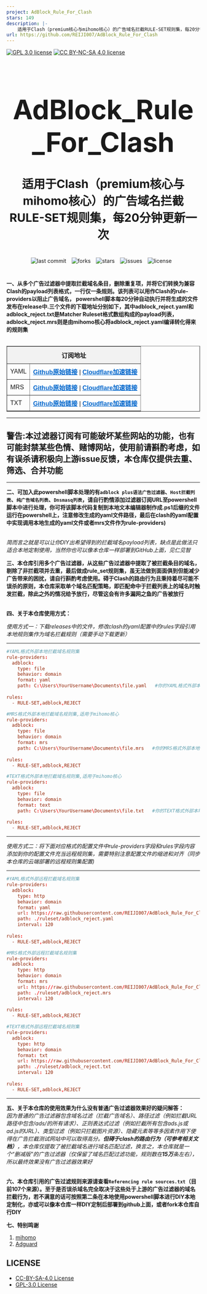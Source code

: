 ```yaml
---
project: AdBlock_Rule_For_Clash
stars: 149
description: |-
    适用于Clash（premium核心与mihomo核心）的广告域名拦截RULE-SET规则集，每20分钟更新一次
url: https://github.com/REIJI007/AdBlock_Rule_For_Clash
---
```


[![GPL 3.0 license](https://img.shields.io/badge/License-GPL%20v3-blue.svg)](https://github.com/REIJI007/AdBlock_Rule_For_Clash/blob/main/LICENSE-GPL%203.0)
[![CC BY-NC-SA 4.0 license](https://img.shields.io/badge/License-CC%20BY--NC--SA%204.0-lightgrey.svg)](https://github.com/REIJI007/AdBlock_Rule_For_Clash/blob/main/LICENSE-CC-BY-NC-SA%204.0)
<!-- 居中的大标题 -->
<h1 align="center" style="font-size: 70px; margin-bottom: 20px;">AdBlock_Rule_For_Clash</h1>

<!-- 居中的副标题 -->
<h2 align="center" style="font-size: 30px; margin-bottom: 40px;">适用于Clash（premium核心与mihomo核心）的广告域名拦截RULE-SET规则集，每20分钟更新一次</h2>

<!-- 徽章（根据需要调整） -->
<p align="center" style="margin-bottom: 40px;">
    <img src="https://img.shields.io/badge/last%20commit-today-brightgreen" alt="last commit" style="margin-right: 10px;">
    <img src="https://img.shields.io/github/forks/REIJI007/AdBlock_Rule_For_Clash" alt="forks" style="margin-right: 10px;">
    <img src="https://img.shields.io/github/stars/REIJI007/AdBlock_Rule_For_Clash" alt="stars" style="margin-right: 10px;">
    <img src="https://img.shields.io/github/issues/REIJI007/AdBlock_Rule_For_Clash" alt="issues" style="margin-right: 10px;">
    <img src="https://img.shields.io/github/license/REIJI007/AdBlock_Rule_For_Clash" alt="license" style="margin-right: 10px;">
</p>

**一、从多个广告过滤器中提取拦截域名条目，删除重复项，并将它们转换为兼容Clash的payload列表格式，一行仅一条规则。该列表可以用作Clash的rule-providers以阻止广告域名， powershell脚本每20分钟自动执行并将生成的文件发布在release中.三个文件的下载地址分别如下，其中adblock_reject.yaml和adblock_reject.txt是Matcher Ruleset格式数组构成的payload列表，adblock_reject.mrs则是由mihomo核心将adblock_reject.yaml编译转化得来的规则集**
<br>
<br>
<table border="1" style="border-collapse: collapse; width: 100%; font-family: Arial, sans-serif;">
  <tr>
    <td colspan="2" style="background-color: #f2f2f2; font-weight: bold; text-align: center; padding: 10px;">订阅地址</td>
  </tr>
  <tr>
    <td style="padding: 8px;">YAML</td>
    <td style="padding: 8px;">
      <strong><a href="https://raw.githubusercontent.com/REIJI007/AdBlock_Rule_For_Clash/main/adblock_reject.yaml" style="color: #0066cc;">Github原始链接</a></strong> | 
      <strong><a href="https://www.adblock-clash-yaml.reiji007.org" style="color: #0066cc;">Cloudflare加速链接</a></strong>
    </td>
  </tr>
  <tr>
    <td style="padding: 8px;">MRS</td>
    <td style="padding: 8px;">
      <strong><a href="https://raw.githubusercontent.com/REIJI007/AdBlock_Rule_For_Clash/main/adblock_reject.mrs" style="color: #0066cc;">Github原始链接</a></strong> | 
      <strong><a href="https://www.adblock-clash-mrs.reiji007.org" style="color: #0066cc;">Cloudflare加速链接</a></strong>
    </td>
  </tr>
  <tr>
    <td style="padding: 8px;">TXT</td>
    <td style="padding: 8px;">
      <strong><a href="https://raw.githubusercontent.com/REIJI007/AdBlock_Rule_For_Clash/main/adblock_reject.txt" style="color: #0066cc;">Github原始链接</a></strong> | 
      <strong><a href="https://www.adblock-clash-txt.reiji007.org" style="color: #0066cc;">Cloudflare加速链接</a></strong>
    </td>
  </tr>
</table>


<hr>

## 警告:本过滤器订阅有可能破坏某些网站的功能，也有可能封禁某些色情、赌博网站，使用前请斟酌考虑，如有误杀请积极向上游issue反馈，本仓库仅提供去重、筛选、合并功能

<hr>

**二、可加入此powershell脚本处理的有```adblock plus语法广告过滤器```、```Host拦截列表```、```纯广告域名列表```、```Dnsmasq列表```，请自行酌情添加过滤器订阅URL至powershell脚本中进行处理，你可将该脚本代码复制到本地文本编辑器制作成.ps1后缀的文件运行在powershell上，注意修改生成的yaml文件路径，最后在clash的yaml配置中实现调用本地生成的yaml文件或者mrs文件作为rule-providers)**
<br>
<br>

*简而言之就是可以让你DIY出希望得到的拦截域名payload列表，缺点是此做法只适合本地定制使用，当然你也可以像本仓库一样部署到GitHub上面，见仁见智*


**三、本仓库引用多个广告过滤器，从这些广告过滤器中提取了被拦截条目的域名，剔除了非拦截项并去重，最后做成rule_set规则集，虽无法做到面面俱到但能减少广告带来的困扰，请自行斟酌考虑使用。碍于Clash的路由行为且秉持着尽可能不误杀的原则，本仓库采取单个域名匹配策略，即匹配命中于拦截列表上的域名时触发拦截，除此之外的情况给予放行，尽管这会有许多漏网之鱼的广告被放行**
<br>
<br>

**四、关于本仓库使用方式：**

  *使用方式一：下载releases中的文件，修改clash的yaml配置中的rules字段引用本地规则集作为域名拦截规则（需要手动下载更新）*

<hr>


```conf
#YAML格式外部本地拦截域名规则集
rule-providers:
  adblock:
    type: file
    behavior: domain
    format: yaml
    path: C:\Users\YourUsername\Documents\file.yaml   #你的YAML格式外部本地拦截域名rule-providers规则集文件保存路径
    
rules:
  - RULE-SET,adblock,REJECT
```
```conf
#MRS格式外部本地拦截域名规则集,适用于mihomo核心
rule-providers:
  adblock:
    type: file
    behavior: domain
    format: mrs
    path: C:\Users\YourUsername\Documents\file.mrs   #你的MRS格式外部本地拦截域名rule-providers规则集文件保存路径
    
rules:
  - RULE-SET,adblock,REJECT
```
```conf
#TEXT格式外部本地拦截域名规则集,适用于mihomo核心
rule-providers:
  adblock:
    type: file
    behavior: domain
    format: text
    path: C:\Users\YourUsername\Documents\file.txt   #你的TEXT格式外部本地拦截域名rule-providers规则集文件保存路径
    
rules:
  - RULE-SET,adblock,REJECT
```

<hr>

  *使用方式二：将下面对应格式的配置文件中rule-providers字段和rules字段内容添加到你的配置文件充当远程规则集，需要特别注意配置文件的缩进和对齐（同步本仓库的云端部署的远程规则集配置)*
<hr>




```conf
#YAML格式外部远程拦截域名规则集
rule-providers:
  adblock:
    type: http
    behavior: domain
    format: yaml
    url: https://raw.githubusercontent.com/REIJI007/AdBlock_Rule_For_Clash/main/adblock_reject.yaml
    path: ./ruleset/adblock_reject.yaml
    interval: 120
    
rules:
  - RULE-SET,adblock,REJECT
```

```conf
#MRS格式外部远程拦截域名规则集
rule-providers:
  adblock:
    type: http
    behavior: domain
    format: mrs
    url: https://raw.githubusercontent.com/REIJI007/AdBlock_Rule_For_Clash/main/adblock_reject.mrs
    path: ./ruleset/adblock_reject.mrs
    interval: 120
    
rules:
  - RULE-SET,adblock,REJECT
```

```conf
#TEXT格式外部远程拦截域名规则集
rule-providers:
  adblock:
    type: http
    behavior: domain
    format: txt
    url: https://raw.githubusercontent.com/REIJI007/AdBlock_Rule_For_Clash/main/adblock_reject.txt
    path: ./ruleset/adblock_reject.txt
    interval: 120
    
rules:
  - RULE-SET,adblock,REJECT
```




<hr>

**五、关于本仓库的使用效果为什么没有普通广告过滤器效果好的疑问解答：**
<br>
*因为普通的广告过滤器包含域名过滤（拦截广告域名）、路径过滤（例如拦截URL路径中包含/ads/的所有请求）、正则表达式过滤（例如拦截所有包含ads.js或ad.js的URL）、类型过滤（例如只拦截图片资源）、隐藏元素等等多因素作用下使得在广告拦截测试网站中可以取得高分。**但碍于clash的路由行为（可参考相关文档）**，本仓库仅提取了被拦截域名进行域名匹配过滤，换言之，本仓库就是一个“删减版”的广告过滤器（仅保留了域名匹配过滤功能，规则数在**15万**条左右），所以最终效果没有广告过滤器效果好*
<br>
<br>



**六、本仓库引用的广告过滤规则来源请查看```Referencing rule sources.txt```（目前107个来源）。至于是否误杀域名完全取决于这些处于上游的广告过滤器的域名拦截行为，若不满意的话可按照第二条在本地使用powershell脚本进行DIY本地定制化，亦或可以像本仓库一样DIY定制后部署到github上面，或者fork本仓库自行DIY**


**七、特别鸣谢**

1. [mihomo](https://github.com/MetaCubeX/mihomo)
2. [Adguard](https://github.com/AdguardTeam/AdGuardFilters)

## LICENSE
- [CC-BY-SA-4.0 License](https://github.com/REIJI007/AdBlock_Rule_For_Clash/blob/main/LICENSE-CC-BY-NC-SA%204.0)
- [GPL-3.0 License](https://github.com/REIJI007/AdBlock_Rule_For_Clash/blob/main/LICENSE-GPL%203.0)




